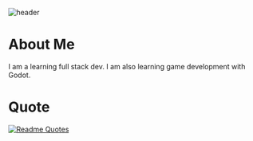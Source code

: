![header](https://capsule-render.vercel.app/api?type=waving&color=0:000000,100:ff6e25&height=300&section=header&text=melloCoding&fontSize=90&fontColor=ffc070&desc=Learning%20full%20full-stack%20dev%20and%20learning%20Game-dev)

# About Me
I am a learning full stack dev. I am also learning game development with Godot.

# Quote
[![Readme Quotes](https://quotes-github-readme.vercel.app/api?theme=dark?quote=Microsoft%20isn't%20evil,%20they%20just%20make%20really%20crappy%20operating%20systems.?author=Linus%20Torvalds)](https://github.com/piyushsuthar/github-readme-quotes)

<!--
**melloCoding/melloCoding** is a ✨ _special_ ✨ repository because its `README.md` (this file) appears on your GitHub profile.

Here are some ideas to get you started:

- 🔭 I’m currently working on ...
- 🌱 I’m currently learning ...
- 👯 I’m looking to collaborate on ...
- 🤔 I’m looking for help with ...
- 💬 Ask me about ...
- 📫 How to reach me: ...
- 😄 Pronouns: ...
- ⚡ Fun fact: ...
-->
